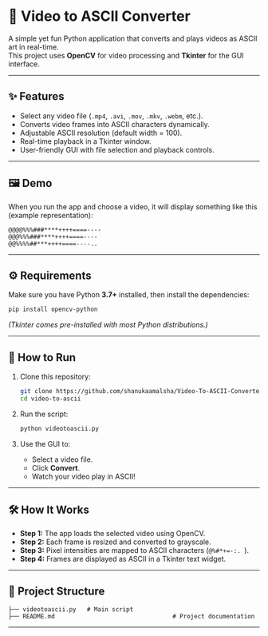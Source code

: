 # 🎥 Video to ASCII Converter  

A simple yet fun Python application that converts and plays videos as ASCII art in real-time.  
This project uses **OpenCV** for video processing and **Tkinter** for the GUI interface.  

---

## ✨ Features  
- Select any video file (`.mp4`, `.avi`, `.mov`, `.mkv`, `.webm`, etc.).  
- Converts video frames into ASCII characters dynamically.  
- Adjustable ASCII resolution (default width = 100).  
- Real-time playback in a Tkinter window.  
- User-friendly GUI with file selection and playback controls.  

---

## 🖼️ Demo  
When you run the app and choose a video, it will display something like this (example representation):  

```
@@@@%%%###****++++====----
@@@%%%###****++++====----
@@%%%%##***++++====----..
```

---

## ⚙️ Requirements  
Make sure you have Python **3.7+** installed, then install the dependencies:  

```bash
pip install opencv-python
```

*(Tkinter comes pre-installed with most Python distributions.)*  

---

## 🚀 How to Run  

1. Clone this repository:  
   ```bash
   git clone https://github.com/shanukaamalsha/Video-To-ASCII-Converter.git
   cd video-to-ascii
   ```

2. Run the script:  
   ```bash
   python videotoascii.py
   ```

3. Use the GUI to:  
   - Select a video file.  
   - Click **Convert**.  
   - Watch your video play in ASCII!  

---

## 🛠️ How It Works  
- **Step 1:** The app loads the selected video using OpenCV.  
- **Step 2:** Each frame is resized and converted to grayscale.  
- **Step 3:** Pixel intensities are mapped to ASCII characters (`@%#*+=-:. `).  
- **Step 4:** Frames are displayed as ASCII in a Tkinter text widget.  

---

## 📂 Project Structure  

```
├── videotoascii.py   # Main script
├── README.md                                 # Project documentation
```

---

